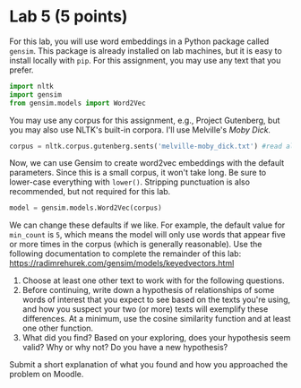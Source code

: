 # Lab 5 (5 points)

For this lab, you will use word embeddings in a Python package called `gensim`.  This package is already installed on lab machines, but it is easy to install locally with `pip`.  For this assignment, you may use any text that you prefer.  

```python
import nltk
import gensim
from gensim.models import Word2Vec 
```

You may use any corpus for this assignment, e.g., Project Gutenberg, but you may also use NLTK's built-in corpora.  I'll use Melville's *Moby Dick.*

```python
corpus = nltk.corpus.gutenberg.sents('melville-moby_dick.txt') #read all sentences
```

Now, we can use Gensim to create word2vec embeddings with the default parameters.   Since this is a small corpus, it won't take long.  Be sure to lower-case everything with `lower()`.  Stripping punctuation is also recommended, but not required for this lab.

```python
model = gensim.models.Word2Vec(corpus)
```

We can change these defaults if we like.  For example, the default value for `min_count` is `5`, which means the model will only use words that appear five or more times in the corpus (which is generally reasonable). Use the following documentation to complete the remainder of this lab: https://radimrehurek.com/gensim/models/keyedvectors.html

1. Choose at least one other text to work with for the following questions.
2. Before continuing, write down a hypothesis of relationships of some words of interest that you expect to see based on the texts you're using, and how you suspect your two (or more) texts will exemplify these differences.  At a minimum, use the cosine similarity function and at least one other function.
3. What did you find? Based on your exploring, does your hypothesis seem valid?  Why or why not?  Do you have a new hypothesis?

Submit a short explanation of what you found and how you approached the problem on Moodle.

